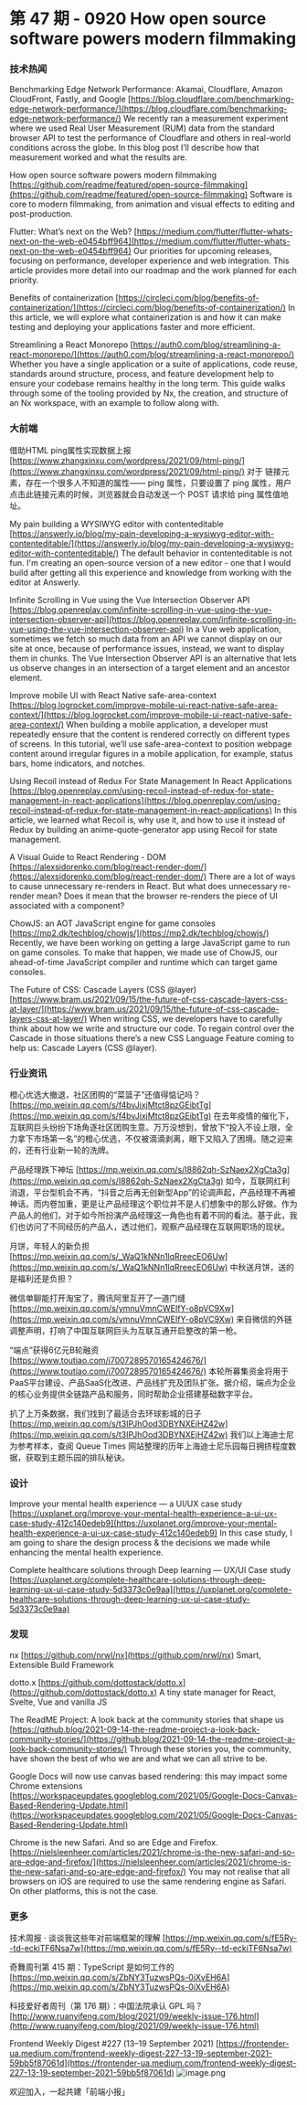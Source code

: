# 第 47 期 - 0920 How open source software powers modern filmmaking
### 技术热闻
Benchmarking Edge Network Performance: Akamai, Cloudflare, Amazon CloudFront, Fastly, and Google
[https://blog.cloudflare.com/benchmarking-edge-network-performance/](https://blog.cloudflare.com/benchmarking-edge-network-performance/)
We recently ran a measurement experiment where we used Real User Measurement (RUM) data from the standard browser API to test the performance of Cloudflare and others in real-world conditions across the globe. In this blog post I’ll describe how that measurement worked and what the results are.

How open source software powers modern filmmaking
[https://github.com/readme/featured/open-source-filmmaking](https://github.com/readme/featured/open-source-filmmaking)
Software is core to modern filmmaking, from animation and visual effects to editing and post-production.

Flutter: What’s next on the Web?
[https://medium.com/flutter/flutter-whats-next-on-the-web-e0454bff964](https://medium.com/flutter/flutter-whats-next-on-the-web-e0454bff964)
Our priorities for upcoming releases, focusing on performance, developer experience and web integration. This article provides more detail into our roadmap and the work planned for each priority.

Benefits of containerization
[https://circleci.com/blog/benefits-of-containerization/](https://circleci.com/blog/benefits-of-containerization/)
In this article, we will explore what containerization is and how it can make testing and deploying your applications faster and more efficient.

Streamlining a React Monorepo
[https://auth0.com/blog/streamlining-a-react-monorepo/](https://auth0.com/blog/streamlining-a-react-monorepo/)
Whether you have a single application or a suite of applications, code reuse, standards around structure, process, and feature development help to ensure your codebase remains healthy in the long term. This guide walks through some of the tooling provided by Nx, the creation, and structure of an Nx workspace, with an example to follow along with.

### 大前端
借助HTML ping属性实现数据上报
[https://www.zhangxinxu.com/wordpress/2021/09/html-ping/](https://www.zhangxinxu.com/wordpress/2021/09/html-ping/)
对于 <a> 链接元素，存在一个很多人不知道的属性—— ping 属性，只要设置了 ping 属性，用户点击此链接元素的时候，浏览器就会自动发送一个 POST 请求给 ping 属性值地址。

My pain building a WYSIWYG editor with contenteditable
[https://answerly.io/blog/my-pain-developing-a-wysiwyg-editor-with-contenteditable/](https://answerly.io/blog/my-pain-developing-a-wysiwyg-editor-with-contenteditable/)
The default behavior in contenteditable is not fun. I'm creating an open-source version of a new editor - one that I would build after getting all this experience and knowledge from working with the editor at Answerly.

Infinite Scrolling in Vue using the Vue Intersection Observer API
[https://blog.openreplay.com/infinite-scrolling-in-vue-using-the-vue-intersection-observer-api](https://blog.openreplay.com/infinite-scrolling-in-vue-using-the-vue-intersection-observer-api)
In a Vue web application, sometimes we fetch so much data from an API we cannot display on our site at once, because of performance issues, instead, we want to display them in chunks. The Vue Intersection Observer API is an alternative that lets us observe changes in an intersection of a target element and an ancestor element.

Improve mobile UI with React Native safe-area-context
[https://blog.logrocket.com/improve-mobile-ui-react-native-safe-area-context/](https://blog.logrocket.com/improve-mobile-ui-react-native-safe-area-context/)
When building a mobile application, a developer must repeatedly ensure that the content is rendered correctly on different types of screens. In this tutorial, we’ll use safe-area-context to position webpage content around irregular figures in a mobile application, for example, status bars, home indicators, and notches.

Using Recoil instead of Redux For State Management In React Applications
[https://blog.openreplay.com/using-recoil-instead-of-redux-for-state-management-in-react-applications](https://blog.openreplay.com/using-recoil-instead-of-redux-for-state-management-in-react-applications)
In this article, we learned what Recoil is, why use it, and how to use it instead of Redux by building an anime-quote-generator app using Recoil for state management.

A Visual Guide to React Rendering - DOM
[https://alexsidorenko.com/blog/react-render-dom/](https://alexsidorenko.com/blog/react-render-dom/)
There are a lot of ways to cause unnecessary re-renders in React. But what does unnecessary re-render mean? Does it mean that the browser re-renders the piece of UI associated with a component?

ChowJS: an AOT JavaScript engine for game consoles
[https://mp2.dk/techblog/chowjs/](https://mp2.dk/techblog/chowjs/)
Recently, we have been working on getting a large JavaScript game to run on game consoles. To make that happen, we made use of ChowJS, our ahead-of-time JavaScript compiler and runtime which can target game consoles.

The Future of CSS: Cascade Layers (CSS @layer)
[https://www.bram.us/2021/09/15/the-future-of-css-cascade-layers-css-at-layer/](https://www.bram.us/2021/09/15/the-future-of-css-cascade-layers-css-at-layer/)
When writing CSS, we developers have to carefully think about how we write and structure our code. To regain control over the Cascade in those situations there’s a new CSS Language Feature coming to help us: Cascade Layers (CSS @layer).

### 行业资讯
橙心优选大撤退，社区团购的“菜篮子”还值得惦记吗？
[https://mp.weixin.qq.com/s/f4bvJixjMtct8pzGEibtTg](https://mp.weixin.qq.com/s/f4bvJixjMtct8pzGEibtTg)
在去年疫情的催化下，互联网巨头纷纷下场角逐社区团购生意。万万没想到，曾放下“投入不设上限，全力拿下市场第一名”的橙心优选，不仅被滴滴剥离，眼下又陷入了困境。随之迎来的，还有行业新一轮的洗牌。

产品经理跌下神坛
[https://mp.weixin.qq.com/s/I8862qh-SzNaex2XgCta3g](https://mp.weixin.qq.com/s/I8862qh-SzNaex2XgCta3g)
如今，互联网红利消退，平台型机会不再，“抖音之后再无创新型App”的论调声起，产品经理不再被神话。而内卷加重，更是让产品经理这个职位并不是人们想象中的那么好做。作为产品人的他们，对于如今所扮演产品经理这一角色也有着不同的看法。基于此，我们也访问了不同经历的产品人，透过他们，观察产品经理在互联网职场的现状。

月饼，年轻人的新负担
[https://mp.weixin.qq.com/s/_WaQ1kNNn1lqRreecEO6Uw](https://mp.weixin.qq.com/s/_WaQ1kNNn1lqRreecEO6Uw)
中秋送月饼，送的是福利还是负担？

微信单聊能打开淘宝了，腾讯阿里互开了一道门缝
[https://mp.weixin.qq.com/s/ymnuVmnCWEIfY-o8pVC9Xw](https://mp.weixin.qq.com/s/ymnuVmnCWEIfY-o8pVC9Xw)
来自微信的外链调整声明，打响了中国互联网巨头为互联互通开启整改的第一枪。

“端点”获得6亿元B轮融资
[https://www.toutiao.com/i7007289570165424676/](https://www.toutiao.com/i7007289570165424676/)
本轮所募集资金将用于PaaS平台建设、产品SaaS化改进、产品线扩充及团队扩张。据介绍，端点为企业的核心业务提供全链路产品和服务，同时帮助企业搭建基础数字平台。

扒了上万条数据，我们找到了最适合去环球影城的日子
[https://mp.weixin.qq.com/s/t3IPJhOod3DBYNXEjHZ42w](https://mp.weixin.qq.com/s/t3IPJhOod3DBYNXEjHZ42w)
我们以上海迪士尼为参考样本，查阅 Queue Times 网站整理的历年上海迪士尼乐园每日拥挤程度数据，获取到主题乐园的排队秘诀。

### 设计
Improve your mental health experience — a UI/UX case study
[https://uxplanet.org/improve-your-mental-health-experience-a-ui-ux-case-study-412c140edeb9](https://uxplanet.org/improve-your-mental-health-experience-a-ui-ux-case-study-412c140edeb9)
In this case study, I am going to share the design process & the decisions we made while enhancing the mental health experience.

Complete healthcare solutions through Deep learning — UX/UI Case study
[https://uxplanet.org/complete-healthcare-solutions-through-deep-learning-ux-ui-case-study-5d3373c0e9aa](https://uxplanet.org/complete-healthcare-solutions-through-deep-learning-ux-ui-case-study-5d3373c0e9aa)

### 发现
nx
[https://github.com/nrwl/nx](https://github.com/nrwl/nx)
Smart, Extensible Build Framework

dotto.x
[https://github.com/dottostack/dotto.x](https://github.com/dottostack/dotto.x)
A tiny state manager for React, Svelte, Vue and vanilla JS

The ReadME Project: A look back at the community stories that shape us
[https://github.blog/2021-09-14-the-readme-project-a-look-back-community-stories/](https://github.blog/2021-09-14-the-readme-project-a-look-back-community-stories/)
Through these stories you, the community, have shown the best of who we are and what we can all strive to be.

Google Docs will now use canvas based rendering: this may impact some Chrome extensions
[https://workspaceupdates.googleblog.com/2021/05/Google-Docs-Canvas-Based-Rendering-Update.html](https://workspaceupdates.googleblog.com/2021/05/Google-Docs-Canvas-Based-Rendering-Update.html)

Chrome is the new Safari. And so are Edge and Firefox.
[https://nielsleenheer.com/articles/2021/chrome-is-the-new-safari-and-so-are-edge-and-firefox/](https://nielsleenheer.com/articles/2021/chrome-is-the-new-safari-and-so-are-edge-and-firefox/)
You may not realise that all browsers on iOS are required to use the same rendering engine as Safari. On other platforms, this is not the case.

### 更多
技术周报 · 谈谈我这些年对前端框架的理解
[https://mp.weixin.qq.com/s/fE5Ry--td-eckiTF6Nsa7w](https://mp.weixin.qq.com/s/fE5Ry--td-eckiTF6Nsa7w)

奇舞周刊第 415 期：TypeScript 是如何工作的
[https://mp.weixin.qq.com/s/ZbNY3TuzwsPQs-0iXvEH6A](https://mp.weixin.qq.com/s/ZbNY3TuzwsPQs-0iXvEH6A)

科技爱好者周刊（第 176 期）：中国法院承认 GPL 吗？
[http://www.ruanyifeng.com/blog/2021/09/weekly-issue-176.html](http://www.ruanyifeng.com/blog/2021/09/weekly-issue-176.html)

Frontend Weekly Digest #227 (13–19 September 2021)
[https://frontender-ua.medium.com/frontend-weekly-digest-227-13-19-september-2021-59bb5f87061d](https://frontender-ua.medium.com/frontend-weekly-digest-227-13-19-september-2021-59bb5f87061d)
![image.png](https://cdn.nlark.com/yuque/0/2020/png/85771/1605930034828-7fc81343-651f-4a15-8465-eebe5a23cf61.png#height=31&id=C5Hpa&margin=%5Bobject%20Object%5D&name=image.png&originHeight=90&originWidth=2186&originalType=binary&ratio=1&size=14325&status=done&style=none&width=746)


欢迎加入，一起共建「前端小报」

